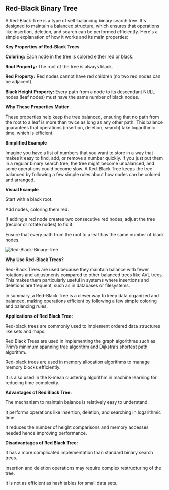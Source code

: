 ## Red-Black Binary Tree

A Red-Black Tree is a type of self-balancing binary search tree. It's designed to maintain a balanced structure, which ensures that operations like insertion, deletion, and search can be performed efficiently. Here's a simple explanation of how it works and its main properties:

**Key Properties of Red-Black Trees**

**Coloring:** Each node in the tree is colored either red or black.

**Root Property:** The root of the tree is always black.

**Red Property:** Red nodes cannot have red children (no two red nodes can be adjacent).

**Black Height Property:** Every path from a node to its descendant NULL nodes (leaf nodes) must have the same number of black nodes.

**Why These Properties Matter**

These properties help keep the tree balanced, ensuring that no path from the root to a leaf is more than twice as long as any other path. This balance guarantees that operations (insertion, deletion, search) take logarithmic time, which is efficient.

**Simplified Example**

Imagine you have a list of numbers that you want to store in a way that makes it easy to find, add, or remove a number quickly. If you just put them in a regular binary search tree, the tree might become unbalanced, and some operations could become slow. A Red-Black Tree keeps the tree balanced by following a few simple rules about how nodes can be colored and arranged.

**Visual Example**

Start with a black root.

Add nodes, coloring them red.

If adding a red node creates two consecutive red nodes, adjust the tree (recolor or rotate nodes) to fix it.

Ensure that every path from the root to a leaf has the same number of black nodes.

![Red-Black-Binary-Tree](images/"red-black-tree.png")

**Why Use Red-Black Trees?**

Red-Black Trees are used because they maintain balance with fewer rotations and adjustments compared to other balanced trees like AVL trees. This makes them particularly useful in systems where insertions and deletions are frequent, such as in databases or filesystems.

In summary, a Red-Black Tree is a clever way to keep data organized and balanced, making operations efficient by following a few simple coloring and balancing rules.

**Applications of Red Black Tree:**

Red-black trees are commonly used to implement ordered data structures like sets and maps.

Red Black Trees are used in implementing the graph algorithms such as Prim’s minimum spanning tree algorithm and Dijkstra’s shortest path algorithm.

Red-black trees are used in memory allocation algorithms to manage memory blocks efficiently.

 It is also used in the K-mean clustering algorithm in machine learning for reducing time complexity.

**Advantages of Red Black Tree:**

The mechanism to maintain balance is relatively easy to understand.

It performs operations like insertion, deletion, and searching in logarithmic time.

It reduces the number of height comparisons and memory accesses needed hence improving performance.

**Disadvantages of Red Black Tree:**

It has a more complicated implementation than standard binary search trees.

Insertion and deletion operations may require complex restructuring of the tree.

It is not as efficient as hash tables for small data sets.




